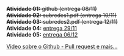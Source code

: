 ~~**Atividade 01:** github (entrega 08/11)~~      
~~**Atividade 02:** subredes1.pdf (entrega 10/11)~~      
~~**Atividade 03:** subredes2.pdf (entrega 12/11)~~    
**Atividade 04:** [entrega 29/11](https://docs.google.com/document/d/1kh-sxMiEk5tly9PdL-yw4b9Qmk5M3J9NUUwkEMt1MVA/edit?usp=sharing)     
**Atividade 05:** [entrega 06/12](https://docs.google.com/document/d/1li9l2ODg-CuF34v2kHVWdHj6yNgM23OlqdhA5SJrZGo/edit?usp=sharing)    
   
[Video sobre o Github - Pull request e mais...](https://www.youtube.com/watch?v=zg8JcK1dgMI)
